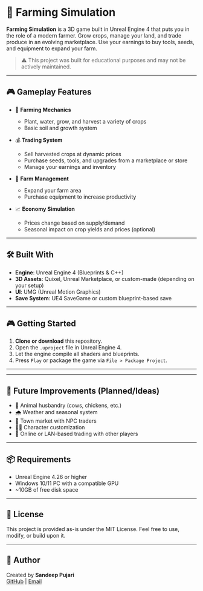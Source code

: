 # 🌾 Farming Simulation

**Farming Simulation** is a 3D game built in Unreal Engine 4 that puts you in the role of a modern farmer. Grow crops, manage your land, and trade produce in an evolving marketplace. Use your earnings to buy tools, seeds, and equipment to expand your farm.

> ⚠️ This project was built for educational purposes and may not be actively maintained.

---

## 🎮 Gameplay Features

- 🚜 **Farming Mechanics**
  - Plant, water, grow, and harvest a variety of crops
  - Basic soil and growth system

- 💰 **Trading System**
  - Sell harvested crops at dynamic prices
  - Purchase seeds, tools, and upgrades from a marketplace or store
  - Manage your earnings and inventory

- 🏡 **Farm Management**
  - Expand your farm area
  - Purchase equipment to increase productivity

- 📈 **Economy Simulation**
  - Prices change based on supply/demand
  - Seasonal impact on crop yields and prices (optional)

---

## 🛠️ Built With

- **Engine**: Unreal Engine 4 (Blueprints & C++)
- **3D Assets**: Quixel, Unreal Marketplace, or custom-made (depending on your setup)
- **UI**: UMG (Unreal Motion Graphics)
- **Save System**: UE4 SaveGame or custom blueprint-based save

---

## 🎮 Getting Started

1. **Clone or download** this repository.
2. Open the `.uproject` file in Unreal Engine 4.
3. Let the engine compile all shaders and blueprints.
4. Press `Play` or package the game via `File > Package Project`.

---

---

## 🎯 Future Improvements (Planned/Ideas)

- 🐄 Animal husbandry (cows, chickens, etc.)
- 🌧️ Weather and seasonal system
- 🏪 Town market with NPC traders
- 🧑‍🌾 Character customization
- 🛒 Online or LAN-based trading with other players

---

## 📦 Requirements

- Unreal Engine 4.26 or higher
- Windows 10/11 PC with a compatible GPU
- ~10GB of free disk space

---

## 📄 License

This project is provided as-is under the MIT License. Feel free to use, modify, or build upon it.

---

## 👤 Author

Created by **Sandeep Pujari**  
[GitHub](https://github.com/your-username) | [Email](mailto:your-email@example.com)


